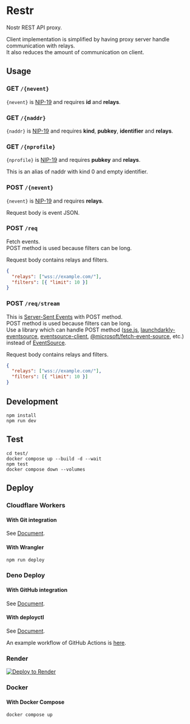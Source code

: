 # Restr

Nostr REST API proxy.

Client implementation is simplified by having proxy server handle communication
with relays.\
It also reduces the amount of communication on client.

## Usage

### GET `/{nevent}`

`{nevent}` is [NIP-19](https://github.com/nostr-protocol/nips/blob/master/19.md)
and requires **id** and **relays**.

### GET `/{naddr}`

`{naddr}` is [NIP-19](https://github.com/nostr-protocol/nips/blob/master/19.md)
and requires **kind**, **pubkey**, **identifier** and **relays**.

### GET `/{nprofile}`

`{nprofile}` is
[NIP-19](https://github.com/nostr-protocol/nips/blob/master/19.md) and requires
**pubkey** and **relays**.

This is an alias of naddr with kind 0 and empty identifier.

### POST `/{nevent}`

`{nevent}` is [NIP-19](https://github.com/nostr-protocol/nips/blob/master/19.md)
and requires **relays**.

Request body is event JSON.

### POST `/req`

Fetch events.\
POST method is used because filters can be long.

Request body contains relays and filters.

```json
{
  "relays": ["wss://example.com/"],
  "filters": [{ "limit": 10 }]
}
```

### POST `/req/stream`

This is
[Server-Sent Events](https://developer.mozilla.org/docs/Web/API/Server-sent_events)
with POST method.\
POST method is used because filters can be long.\
Use a library which can handle POST method
([sse.js](https://www.npmjs.com/package/sse.js),
[launchdarkly-eventsource](https://www.npmjs.com/package/launchdarkly-eventsource),
[eventsource-client](https://www.npmjs.com/package/eventsource-client),
[@microsoft/fetch-event-source](https://www.npmjs.com/package/@microsoft/fetch-event-source),
etc.) instead of
[EventSource](https://developer.mozilla.org/docs/Web/API/EventSource).

Request body contains relays and filters.

```json
{
  "relays": ["wss://example.com/"],
  "filters": [{ "limit": 10 }]
}
```

## Development

```shell
npm install
npm run dev
```

## Test

```shell
cd test/
docker compose up --build -d --wait
npm test
docker compose down --volumes
```

## Deploy

### Cloudflare Workers

#### With Git integration

See [Document](https://developers.cloudflare.com/workers/ci-cd/builds/).

#### With Wrangler

```shell
npm run deploy
```

### Deno Deploy

#### With GitHub integration

See [Document](https://docs.deno.com/deploy/manual/how-to-deploy/).

#### With deployctl

See [Document](https://docs.deno.com/deploy/manual/deployctl/).

An example workflow of GitHub Actions is
[here](.github/workflows/deno-deploy.yml.example).

### Render

[![Deploy to Render](https://render.com/images/deploy-to-render-button.svg)](https://render.com/deploy)

### Docker

#### With Docker Compose

```shell
docker compose up
```
